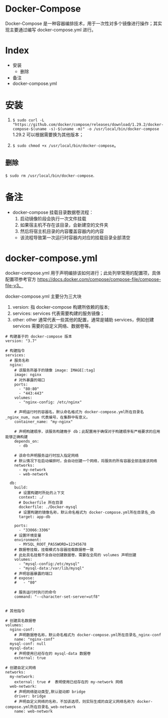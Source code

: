 # Docker-Compose

Docker-Compose 是一种容器编排技术，用于一次性对多个镜像进行操作；其实现主要通过编写 docker-compose.yml 进行。

# Index

- 安装
  - 删除
- 备注
- docker-compose.yml

# 安装

1. `$ sudo curl -L "https://github.com/docker/compose/releases/download/1.29.2/docker-compose-$(uname -s)-$(uname -m)" -o /usr/local/bin/docker-compose` 1.29.2 可以根据需要换为其他版本；

2. `$ sudo chmod +x /usr/local/bin/docker-compose`。

## 删除

`$ sudo rm /usr/local/bin/docker-compose`.

# 备注

- docker-compose 挂载目录数据卷流程：
  1. 启动镜像阶段会执行一次文件挂载
  2. 如果宿主机不存在该目录，会新建空的文件夹
  3. 然后将宿主机目录的内容覆盖容器内的内容
  - 该流程导致第一次运行时容器内对应的挂载目录全部清空

# docker-compose.yml

docker-compose.yml 用于声明编排该如何进行；此处列举常用的配置项，具体配置项参考官方 https://docs.docker.com/compose/compose-file/compose-file-v3。

docker-compose.yml 主要分为三大块

1. version: 指 docker-compose 构建所依赖的版本;
2. services: services 代表需要构建的服务镜像；
3. other: other 通常代表一些其他的配置，通常是辅助 services，例如创建 services 需要的自定义网络、数据卷等。

```
# 构建基于的 docker-compose 版本
version: "3.7"

# 构建指令
services:
  # 服务名称
  nginx:
    # 该服务所基于的镜像 image: IMAGE[:tag]
    image: nginx
    # 对外暴露的端口
    ports:
      - "80:80"
      - "443:443"
    volumes:
      - "nginx-config: /etc/nginx"

    # 声明运行时的容器名，默认命名格式为 docker-compose.yml所在目录名_nginx_num, num 代表编号，在集群中有意义。
    container_name: "my-nginx"

    # 声明构建顺序，该服务构建晚于 db；此配置用于确保对于构建顺序有严格要求的应用能够正确构建
    depends_on:
      - db

    # 该命令声明服务运行时加入指定网络
    # 默认情况下在启动编排时，会自动创建一个网络，将服务的所有容器全部连接该网络
    networks:
      - my-network
      - web-network

  db:
    build:
      # 设置构建时所处的上下文
      context: ./
      # Dockerfile 所在目录
      dockerfile: ./Docker-mysql
      # 设置构建的镜像名称，默认命名格式为 docker-compose.yml所在目录名_db
      target: app-db

    ports:
      - "33066:3306"
    # 设置环境变量
    environment:
      - MYSQL_ROOT_PASSWORD=12345678
    # 数据卷挂载，挂载模式与容器挂载数据卷一致
    # 此处具名挂载不会自动创建数据卷，需要在全局的 volumes 声明创建
    volumes:
      - "mysql-config:/etc/mysql"
      - "mysql-data:/var/lib/mysql"
    # 声明容器暴露的端口
    # expose:
    #   - "80"

    # 服务运行时执行的命令
    command: "--character-set-server=utf8"


# 其他指令

# 创建具名数据卷
volumes:
  nginx-conf:
    # 声明数据卷名称，默认命名格式为 docker-compose.yml所在目录名_nginx-conf
    name: "nginx-conf"
  mysql-conf: null
  mysql-data:
    # 声明使用已经存在的 mysql-data 数据卷
    external: true

# 创建自定义网络
networks:
  my-network:
    external: true #  表明使用已经存在的 my-network 网络
  web-network:
    # 声明网络驱动类型,默认驱动即 bridge
    driver: bridge
    # 声明自定义网络的名称，不加该选项，则实际生成的自定义网络名称为 docker-compose.yml所在目录名_web-network
    name: web-network
```
